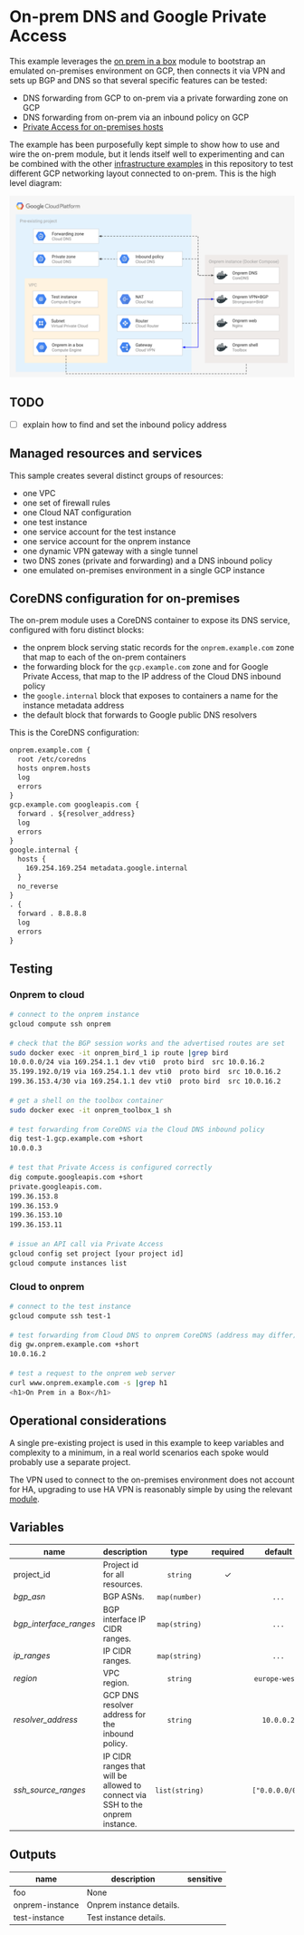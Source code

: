 # On-prem DNS and Google Private Access

This example leverages the [on prem in a box](../../modules/on-prem-in-a-box) module to bootstrap an emulated on-premises environment on GCP, then connects it via VPN and sets up BGP and DNS so that several specific features can be tested:

- DNS forwarding from GCP to on-prem via a private forwarding zone on GCP
- DNS forwarding from on-prem via an inbound policy on GCP
- [Private Access for on-premises hosts](https://cloud.google.com/vpc/docs/configure-private-google-access-hybrid)

The example has been purposefully kept simple to show how to use and wire the on-prem module, but it lends itself well to experimenting and can be combined with the other [infrastructure examples](../) in this repository to test different GCP networking layout connected to on-prem. This is the high level diagram:

![High-level diagram](diagram.png "High-level diagram")

## TODO

- [ ] explain how to find and set the inbound policy address

## Managed resources and services

This sample creates several distinct groups of resources:

- one VPC
- one set of firewall rules
- one Cloud NAT configuration
- one test instance
- one service account for the test instance
- one service account for the onprem instance
- one dynamic VPN gateway with a single tunnel
- two DNS zones (private and forwarding) and a DNS inbound policy
- one emulated on-premises environment in a single GCP instance

## CoreDNS configuration for on-premises

The on-prem module uses a CoreDNS container to expose its DNS service, configured with foru distinct blocks:

- the onprem block serving static records for the `onprem.example.com` zone that map to each of the on-prem containers
- the forwarding block for the `gcp.example.com` zone and for Google Private Access, that map to the IP address of the Cloud DNS inbound policy
- the `google.internal` block that exposes to containers a name for the instance metadata address
- the default block that forwards to Google public DNS resolvers

This is the CoreDNS configuration:

```coredns
onprem.example.com {
  root /etc/coredns
  hosts onprem.hosts
  log
  errors
}
gcp.example.com googleapis.com {
  forward . ${resolver_address}
  log
  errors
}
google.internal {
  hosts {
    169.254.169.254 metadata.google.internal
  }
  no_reverse
}
. {
  forward . 8.8.8.8
  log
  errors
}
```

## Testing

### Onprem to cloud

```bash
# connect to the onprem instance
gcloud compute ssh onprem

# check that the BGP session works and the advertised routes are set
sudo docker exec -it onprem_bird_1 ip route |grep bird
10.0.0.0/24 via 169.254.1.1 dev vti0  proto bird  src 10.0.16.2
35.199.192.0/19 via 169.254.1.1 dev vti0  proto bird  src 10.0.16.2
199.36.153.4/30 via 169.254.1.1 dev vti0  proto bird  src 10.0.16.2

# get a shell on the toolbox container
sudo docker exec -it onprem_toolbox_1 sh

# test forwarding from CoreDNS via the Cloud DNS inbound policy
dig test-1.gcp.example.com +short
10.0.0.3

# test that Private Access is configured correctly
dig compute.googleapis.com +short
private.googleapis.com.
199.36.153.8
199.36.153.9
199.36.153.10
199.36.153.11

# issue an API call via Private Access
gcloud config set project [your project id]
gcloud compute instances list
```

### Cloud to onprem

```bash
# connect to the test instance
gcloud compute ssh test-1

# test forwarding from Cloud DNS to onprem CoreDNS (address may differ)
dig gw.onprem.example.com +short
10.0.16.2

# test a request to the onprem web server
curl www.onprem.example.com -s |grep h1
<h1>On Prem in a Box</h1>
```

## Operational considerations

A single pre-existing project is used in this example to keep variables and complexity to a minimum, in a real world scenarios each spoke would probably use a separate project.

The VPN used to connect to the on-premises environment does not account for HA, upgrading to use HA VPN is reasonably simple by using the relevant [module](../../modules/net-vpn-ha).

<!-- BEGIN TFDOC -->
## Variables

| name | description | type | required | default |
|---|---|:---: |:---:|:---:|
| project_id | Project id for all resources. | <code title="">string</code> | ✓ |  |
| *bgp_asn* | BGP ASNs. | <code title="map&#40;number&#41;">map(number)</code> |  | <code title="&#123;&#10;gcp    &#61; 64513&#10;onprem &#61; 64514&#10;&#125;">...</code> |
| *bgp_interface_ranges* | BGP interface IP CIDR ranges. | <code title="map&#40;string&#41;">map(string)</code> |  | <code title="&#123;&#10;gcp &#61; &#34;169.254.1.0&#47;30&#34;&#10;&#125;">...</code> |
| *ip_ranges* | IP CIDR ranges. | <code title="map&#40;string&#41;">map(string)</code> |  | <code title="&#123;&#10;gcp    &#61; &#34;10.0.0.0&#47;24&#34;&#10;onprem &#61; &#34;10.0.16.0&#47;24&#34;&#10;&#125;">...</code> |
| *region* | VPC region. | <code title="">string</code> |  | <code title="">europe-west1</code> |
| *resolver_address* | GCP DNS resolver address for the inbound policy. | <code title="">string</code> |  | <code title="">10.0.0.2</code> |
| *ssh_source_ranges* | IP CIDR ranges that will be allowed to connect via SSH to the onprem instance. | <code title="list&#40;string&#41;">list(string)</code> |  | <code title="">["0.0.0.0/0"]</code> |

## Outputs

| name | description | sensitive |
|---|---|:---:|
| foo | None |  |
| onprem-instance | Onprem instance details. |  |
| test-instance | Test instance details. |  |
<!-- END TFDOC -->
